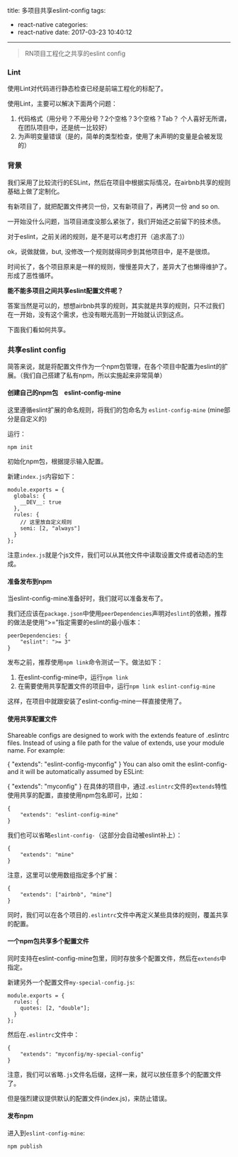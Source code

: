 title: 多项目共享eslint-config
tags:
  - react-native
categories:
  - react-native
date: 2017-03-23 10:40:12
---

> RN项目工程化之共享的eslint config

### Lint 

使用Lint对代码进行静态检查已经是前端工程化的标配了。

使用Lint，主要可以解决下面两个问题：
1. 代码格式（用分号？不用分号？2个空格？3个空格？Tab？ 个人喜好无所谓，在团队项目中，还是统一比较好）
2. 为声明变量错误（是的，简单的类型检查，使用了未声明的变量是会被发现的）

<!--more-->

### 背景

我们采用了比较流行的ESLint，然后在项目中根据实际情况，在airbnb共享的规则基础上做了定制化。

有新项目了，就把配置文件拷贝一份，又有新项目了，再拷贝一份 and so on.

一开始没什么问题，当项目进度没那么紧张了，我们开始还之前留下的技术债。

对于eslint，之前关闭的规则，是不是可以考虑打开（追求高了:)）

ok，说做就做，but, 没修改一个规则就得同步到其他项目中，是不是很烦。

时间长了，各个项目原来是一样的规则，慢慢差异大了，差异大了也懒得维护了。形成了恶性循环。

**能不能多项目之间共享eslint配置文件呢？**

答案当然是可以的，想想airbnb共享的规则，其实就是共享的规则，只不过我们在一开始，没有这个需求，也没有眼光高到一开始就认识到这点。

下面我们看如何共享。

### 共享eslint config

简答来说，就是将配置文件作为一个npm包管理，在各个项目中配置为eslint的扩展。（我们自己搭建了私有npm，所以实施起来非常简单）

#### 创建自己的npm包　eslint-config-mine

这里遵循eslint扩展的命名规则，将我们的包命名为 `eslint-config-mine` (mine部分是自定义的)

运行：

```
npm init
```

初始化npm包，根据提示输入配置。

新建`index.js`内容如下：

```
module.exports = {
  globals: {
    __DEV__: true
  },
  rules: {
    // 这里放自定义规则
    semi: [2, "always"]
  }
};
```

注意`index.js`就是个js文件，我们可以从其他文件中读取设置文件或者动态的生成。

#### 准备发布到npm

当eslint-config-mine准备好时，我们就可以准备发布了。

我们还应该在`package.json`中使用`peerDependencies`声明对`eslint`的依赖，推荐的做法是使用“>=”指定需要的eslint的最小版本：

```
peerDependencies: {
    "eslint": ">= 3"
}
```

发布之前，推荐使用`npm link`命令测试一下。做法如下：
1. 在eslint-config-mine中，运行`npm link`
2. 在需要使用共享配置文件的项目中，运行`npm link eslint-config-mine`

这样，在项目中就跟安装了eslint-config-mine一样直接使用了。


#### 使用共享配置文件

Shareable configs are designed to work with the extends feature of .eslintrc files. Instead of using a file path for the value of extends, use your module name. For example:

{
    "extends": "eslint-config-myconfig"
}
You can also omit the eslint-config- and it will be automatically assumed by ESLint:

{
    "extends": "myconfig"
}
在具体的项目中，通过`.eslintrc`文件的`extends`特性使用共享的配置，直接使用npm包名即可，比如：

```
{
    "extends": "eslint-config-mine"
}
```

我们也可以省略`eslint-config-`（这部分会自动被eslint补上）：

```
{
    "extends": "mine"
}
```

注意，这里可以使用数组指定多个扩展：

```
{
    "extends": ["airbnb", "mine"]
}
```

同时，我们可以在各个项目的`.eslintrc`文件中再定义某些具体的规则，覆盖共享的配置。

#### 一个npm包共享多个配置文件

同时支持在eslint-config-mine包里，同时存放多个配置文件，然后在`extends`中指定。

新建另外一个配置文件`my-special-config.js`:

```
module.exports = {
  rules: {
    quotes: [2, "double"];
  }
};
```

然后在`.eslintrc`文件中：

```
{
    "extends": "myconfig/my-special-config"
}
```

注意，我们可以省略`.js`文件名后缀，这样一来，就可以放任意多个的配置文件了。

但是强烈建议提供默认的配置文件(index.js)，来防止错误。

#### 发布npm

进入到`eslint-config-mine`:

```
npm publish
```
